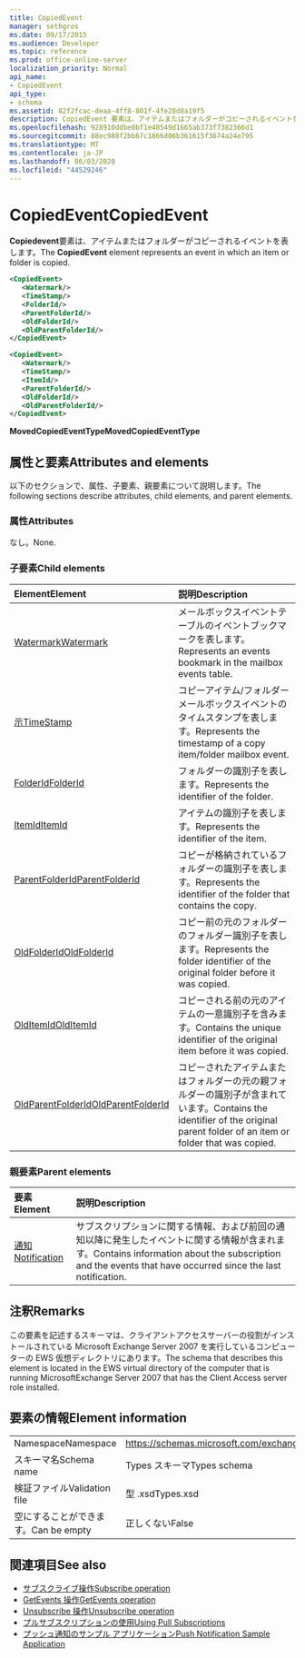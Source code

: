 ```yaml
---
title: CopiedEvent
manager: sethgros
ms.date: 09/17/2015
ms.audience: Developer
ms.topic: reference
ms.prod: office-online-server
localization_priority: Normal
api_name:
- CopiedEvent
api_type:
- schema
ms.assetid: 82f2fcac-deaa-4ff8-801f-4fe28d8a19f5
description: CopiedEvent 要素は、アイテムまたはフォルダーがコピーされるイベントを表します。
ms.openlocfilehash: 928910ddbe0bf1e48549d1665ab373f7382366d1
ms.sourcegitcommit: 88ec988f2bb67c1866d06b361615f3674a24e795
ms.translationtype: MT
ms.contentlocale: ja-JP
ms.lasthandoff: 06/03/2020
ms.locfileid: "44529246"
---
```

# <a name="copiedevent"></a><span data-ttu-id="9dde8-103">CopiedEvent</span><span class="sxs-lookup"><span data-stu-id="9dde8-103">CopiedEvent</span></span>

<span data-ttu-id="9dde8-104">**Copiedevent**要素は、アイテムまたはフォルダーがコピーされるイベントを表します。</span><span class="sxs-lookup"><span data-stu-id="9dde8-104">The **CopiedEvent** element represents an event in which an item or folder is copied.</span></span> 
  
```xml
<CopiedEvent>
   <Watermark/>
   <TimeStamp/>
   <FolderId/>
   <ParentFolderId/>
   <OldFolderId/>
   <OldParentFolderId/>
</CopiedEvent>
```

```xml
<CopiedEvent>
   <Watermark/>
   <TimeStamp/>
   <ItemId/>
   <ParentFolderId/>
   <OldFolderId/>
   <OldParentFolderId/>
</CopiedEvent>
```

<span data-ttu-id="9dde8-105">**MovedCopiedEventType**</span><span class="sxs-lookup"><span data-stu-id="9dde8-105">**MovedCopiedEventType**</span></span>

## <a name="attributes-and-elements"></a><span data-ttu-id="9dde8-106">属性と要素</span><span class="sxs-lookup"><span data-stu-id="9dde8-106">Attributes and elements</span></span>

<span data-ttu-id="9dde8-107">以下のセクションで、属性、子要素、親要素について説明します。</span><span class="sxs-lookup"><span data-stu-id="9dde8-107">The following sections describe attributes, child elements, and parent elements.</span></span>
  
### <a name="attributes"></a><span data-ttu-id="9dde8-108">属性</span><span class="sxs-lookup"><span data-stu-id="9dde8-108">Attributes</span></span>

<span data-ttu-id="9dde8-109">なし。</span><span class="sxs-lookup"><span data-stu-id="9dde8-109">None.</span></span>
  
### <a name="child-elements"></a><span data-ttu-id="9dde8-110">子要素</span><span class="sxs-lookup"><span data-stu-id="9dde8-110">Child elements</span></span>

|<span data-ttu-id="9dde8-111">**Element**</span><span class="sxs-lookup"><span data-stu-id="9dde8-111">**Element**</span></span>|<span data-ttu-id="9dde8-112">**説明**</span><span class="sxs-lookup"><span data-stu-id="9dde8-112">**Description**</span></span>|
|:-----|:-----|
|[<span data-ttu-id="9dde8-113">Watermark</span><span class="sxs-lookup"><span data-stu-id="9dde8-113">Watermark</span></span>](watermark.md) <br/> |<span data-ttu-id="9dde8-114">メールボックスイベントテーブルのイベントブックマークを表します。</span><span class="sxs-lookup"><span data-stu-id="9dde8-114">Represents an events bookmark in the mailbox events table.</span></span>  <br/> |
|[<span data-ttu-id="9dde8-115">示</span><span class="sxs-lookup"><span data-stu-id="9dde8-115">TimeStamp</span></span>](timestamp.md) <br/> |<span data-ttu-id="9dde8-116">コピーアイテム/フォルダーメールボックスイベントのタイムスタンプを表します。</span><span class="sxs-lookup"><span data-stu-id="9dde8-116">Represents the timestamp of a copy item/folder mailbox event.</span></span>  <br/> |
|[<span data-ttu-id="9dde8-117">FolderId</span><span class="sxs-lookup"><span data-stu-id="9dde8-117">FolderId</span></span>](folderid.md) <br/> |<span data-ttu-id="9dde8-118">フォルダーの識別子を表します。</span><span class="sxs-lookup"><span data-stu-id="9dde8-118">Represents the identifier of the folder.</span></span>  <br/> |
|[<span data-ttu-id="9dde8-119">ItemId</span><span class="sxs-lookup"><span data-stu-id="9dde8-119">ItemId</span></span>](itemid.md) <br/> |<span data-ttu-id="9dde8-120">アイテムの識別子を表します。</span><span class="sxs-lookup"><span data-stu-id="9dde8-120">Represents the identifier of the item.</span></span>  <br/> |
|[<span data-ttu-id="9dde8-121">ParentFolderId</span><span class="sxs-lookup"><span data-stu-id="9dde8-121">ParentFolderId</span></span>](parentfolderid.md) <br/> |<span data-ttu-id="9dde8-122">コピーが格納されているフォルダーの識別子を表します。</span><span class="sxs-lookup"><span data-stu-id="9dde8-122">Represents the identifier of the folder that contains the copy.</span></span>  <br/> |
|[<span data-ttu-id="9dde8-123">OldFolderId</span><span class="sxs-lookup"><span data-stu-id="9dde8-123">OldFolderId</span></span>](oldfolderid.md) <br/> |<span data-ttu-id="9dde8-124">コピー前の元のフォルダーのフォルダー識別子を表します。</span><span class="sxs-lookup"><span data-stu-id="9dde8-124">Represents the folder identifier of the original folder before it was copied.</span></span>  <br/> |
|[<span data-ttu-id="9dde8-125">OldItemId</span><span class="sxs-lookup"><span data-stu-id="9dde8-125">OldItemId</span></span>](olditemid.md) <br/> |<span data-ttu-id="9dde8-126">コピーされる前の元のアイテムの一意識別子を含みます。</span><span class="sxs-lookup"><span data-stu-id="9dde8-126">Contains the unique identifier of the original item before it was copied.</span></span>  <br/> |
|[<span data-ttu-id="9dde8-127">OldParentFolderId</span><span class="sxs-lookup"><span data-stu-id="9dde8-127">OldParentFolderId</span></span>](oldparentfolderid.md) <br/> |<span data-ttu-id="9dde8-128">コピーされたアイテムまたはフォルダーの元の親フォルダーの識別子が含まれています。</span><span class="sxs-lookup"><span data-stu-id="9dde8-128">Contains the identifier of the original parent folder of an item or folder that was copied.</span></span>  <br/> |
   
### <a name="parent-elements"></a><span data-ttu-id="9dde8-129">親要素</span><span class="sxs-lookup"><span data-stu-id="9dde8-129">Parent elements</span></span>

|<span data-ttu-id="9dde8-130">**要素**</span><span class="sxs-lookup"><span data-stu-id="9dde8-130">**Element**</span></span>|<span data-ttu-id="9dde8-131">**説明**</span><span class="sxs-lookup"><span data-stu-id="9dde8-131">**Description**</span></span>|
|:-----|:-----|
|[<span data-ttu-id="9dde8-132">通知</span><span class="sxs-lookup"><span data-stu-id="9dde8-132">Notification</span></span>](notification-ex15websvcsotherref.md) <br/> |<span data-ttu-id="9dde8-133">サブスクリプションに関する情報、および前回の通知以降に発生したイベントに関する情報が含まれます。</span><span class="sxs-lookup"><span data-stu-id="9dde8-133">Contains information about the subscription and the events that have occurred since the last notification.</span></span>  <br/> |
   
## <a name="remarks"></a><span data-ttu-id="9dde8-134">注釈</span><span class="sxs-lookup"><span data-stu-id="9dde8-134">Remarks</span></span>

<span data-ttu-id="9dde8-135">この要素を記述するスキーマは、クライアントアクセスサーバーの役割がインストールされている Microsoft Exchange Server 2007 を実行しているコンピューターの EWS 仮想ディレクトリにあります。</span><span class="sxs-lookup"><span data-stu-id="9dde8-135">The schema that describes this element is located in the EWS virtual directory of the computer that is running MicrosoftExchange Server 2007 that has the Client Access server role installed.</span></span>
  
## <a name="element-information"></a><span data-ttu-id="9dde8-136">要素の情報</span><span class="sxs-lookup"><span data-stu-id="9dde8-136">Element information</span></span>

|||
|:-----|:-----|
|<span data-ttu-id="9dde8-137">Namespace</span><span class="sxs-lookup"><span data-stu-id="9dde8-137">Namespace</span></span>  <br/> |https://schemas.microsoft.com/exchange/services/2006/types  <br/> |
|<span data-ttu-id="9dde8-138">スキーマ名</span><span class="sxs-lookup"><span data-stu-id="9dde8-138">Schema name</span></span>  <br/> |<span data-ttu-id="9dde8-139">Types スキーマ</span><span class="sxs-lookup"><span data-stu-id="9dde8-139">Types schema</span></span>  <br/> |
|<span data-ttu-id="9dde8-140">検証ファイル</span><span class="sxs-lookup"><span data-stu-id="9dde8-140">Validation file</span></span>  <br/> |<span data-ttu-id="9dde8-141">型 .xsd</span><span class="sxs-lookup"><span data-stu-id="9dde8-141">Types.xsd</span></span>  <br/> |
|<span data-ttu-id="9dde8-142">空にすることができます。</span><span class="sxs-lookup"><span data-stu-id="9dde8-142">Can be empty</span></span>  <br/> |<span data-ttu-id="9dde8-143">正しくない</span><span class="sxs-lookup"><span data-stu-id="9dde8-143">False</span></span>  <br/> |
   
## <a name="see-also"></a><span data-ttu-id="9dde8-144">関連項目</span><span class="sxs-lookup"><span data-stu-id="9dde8-144">See also</span></span>

- [<span data-ttu-id="9dde8-145">サブスクライブ操作</span><span class="sxs-lookup"><span data-stu-id="9dde8-145">Subscribe operation</span></span>](subscribe-operation.md) 
- [<span data-ttu-id="9dde8-146">GetEvents 操作</span><span class="sxs-lookup"><span data-stu-id="9dde8-146">GetEvents operation</span></span>](getevents-operation.md) 
- [<span data-ttu-id="9dde8-147">Unsubscribe 操作</span><span class="sxs-lookup"><span data-stu-id="9dde8-147">Unsubscribe operation</span></span>](unsubscribe-operation.md)
- [<span data-ttu-id="9dde8-148">プルサブスクリプションの使用</span><span class="sxs-lookup"><span data-stu-id="9dde8-148">Using Pull Subscriptions</span></span>](https://msdn.microsoft.com/library/f956bc0e-2b25-4613-966b-54c65456897c%28Office.15%29.aspx) 
- [<span data-ttu-id="9dde8-149">プッシュ通知のサンプル アプリケーション</span><span class="sxs-lookup"><span data-stu-id="9dde8-149">Push Notification Sample Application</span></span>](https://msdn.microsoft.com/library/db1f8523-fa44-483f-bdb6-ab5939b52eee%28Office.15%29.aspx)

